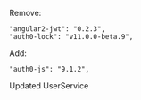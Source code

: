 Remove:

    "angular2-jwt": "0.2.3",
    "auth0-lock": "v11.0.0-beta.9",

Add:

    "auth0-js": "9.1.2",    

Updated UserService
